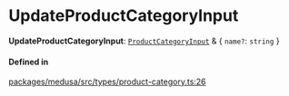 # UpdateProductCategoryInput

 **UpdateProductCategoryInput**: [`ProductCategoryInput`](ProductCategoryInput.md) & { `name?`: `string`  }

#### Defined in

[packages/medusa/src/types/product-category.ts:26](https://github.com/medusajs/medusa/blob/3d9f5ae63/packages/medusa/src/types/product-category.ts#L26)
